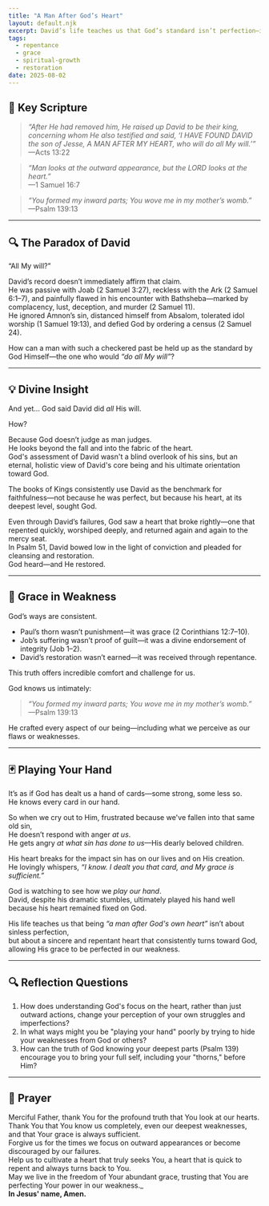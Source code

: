 ```yaml
---
title: "A Man After God’s Heart"
layout: default.njk
excerpt: David’s life teaches us that God’s standard isn’t perfection—it’s a heart that returns, repents, and remains aligned with His will. Grace meets us in our weakness.
tags:
  - repentance
  - grace
  - spiritual-growth
  - restoration
date: 2025-08-02
---
```


## 📖 Key Scripture

> _“After He had removed him, He raised up David to be their king, concerning whom He also testified and said, ‘I HAVE FOUND DAVID the son of Jesse, A MAN AFTER MY HEART, who will do all My will.’”_  
> —Acts 13:22

> _“Man looks at the outward appearance, but the LORD looks at the heart.”_  
> —1 Samuel 16:7

> _“You formed my inward parts; You wove me in my mother’s womb.”_  
> —Psalm 139:13

---

## 🔍 The Paradox of David

“All My will?”

David’s record doesn’t immediately affirm that claim.  
He was passive with Joab (2 Samuel 3:27), reckless with the Ark (2 Samuel 6:1–7), and painfully flawed in his encounter with Bathsheba—marked by complacency, lust, deception, and murder (2 Samuel 11).  
He ignored Amnon’s sin, distanced himself from Absalom, tolerated idol worship (1 Samuel 19:13), and defied God by ordering a census (2 Samuel 24).

How can a man with such a checkered past be held up as the standard by God Himself—the one who would _“do all My will”_?

---

## 💡 Divine Insight

And yet… God said David did _all_ His will.

How?

Because God doesn’t judge as man judges.  
He looks beyond the fall and into the fabric of the heart.  
God's assessment of David wasn't a blind overlook of his sins, but an eternal, holistic view of David's core being and his ultimate orientation toward God.

The books of Kings consistently use David as the benchmark for faithfulness—not because he was perfect, but because his heart, at its deepest level, sought God.

Even through David’s failures, God saw a heart that broke rightly—one that repented quickly, worshiped deeply, and returned again and again to the mercy seat.  
In Psalm 51, David bowed low in the light of conviction and pleaded for cleansing and restoration.  
God heard—and He restored.

---

## 🧩 Grace in Weakness

God’s ways are consistent.

- Paul’s thorn wasn’t punishment—it was grace (2 Corinthians 12:7–10).
- Job’s suffering wasn’t proof of guilt—it was a divine endorsement of integrity (Job 1–2).
- David’s restoration wasn’t earned—it was received through repentance.

This truth offers incredible comfort and challenge for us.

God knows us intimately:

> _“You formed my inward parts; You wove me in my mother’s womb.”_ —Psalm 139:13

He crafted every aspect of our being—including what we perceive as our flaws or weaknesses.

---

## 🃏 Playing Your Hand

It’s as if God has dealt us a hand of cards—some strong, some less so.  
He knows every card in our hand.

So when we cry out to Him, frustrated because we've fallen into that same old sin,  
He doesn’t respond with anger _at us_.  
He gets angry _at what sin has done to us_—His dearly beloved children.

His heart breaks for the impact sin has on our lives and on His creation.  
He lovingly whispers, _“I know. I dealt you that card, and My grace is sufficient.”_

God is watching to see how we _play our hand_.  
David, despite his dramatic stumbles, ultimately played his hand well because his heart remained fixed on God.

His life teaches us that being _“a man after God's own heart”_ isn’t about sinless perfection,  
but about a sincere and repentant heart that consistently turns toward God,  
allowing His grace to be perfected in our weakness.

---

## 🔍 Reflection Questions

1. How does understanding God's focus on the heart, rather than just outward actions, change your perception of your own struggles and imperfections?
2. In what ways might you be "playing your hand" poorly by trying to hide your weaknesses from God or others?
3. How can the truth of God knowing your deepest parts (Psalm 139) encourage you to bring your full self, including your "thorns," before Him?

---

## 🙏 Prayer

Merciful Father, thank You for the profound truth that You look at our hearts.  
Thank You that You know us completely, even our deepest weaknesses, and that Your grace is always sufficient.  
Forgive us for the times we focus on outward appearances or become discouraged by our failures.  
Help us to cultivate a heart that truly seeks You, a heart that is quick to repent and always turns back to You.  
May we live in the freedom of Your abundant grace, trusting that You are perfecting Your power in our weakness.\_  
**In Jesus' name, Amen.**
